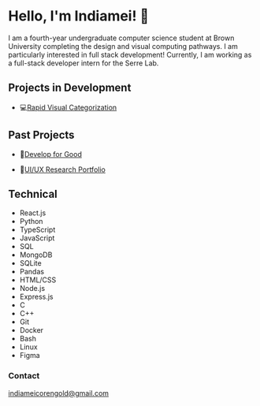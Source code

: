 # Hello, I'm Indiamei! 👋

<!--
**indiameicorengold/indiameicorengold** is a ✨ _special_ ✨ repository because its `README.md` (this file) appears on your GitHub profile.

Here are some ideas to get you started:

- 🔭 I’m currently working on ...
- 🌱 I’m currently learning ...
- 👯 I’m looking to collaborate on ...
- 🤔 I’m looking for help with ...
- 💬 Ask me about ...
- 📫 How to reach me: ...
- 😄 Pronouns: ...
- ⚡ Fun fact: ...
-->

I am a fourth-year undergraduate computer science student at Brown University completing the design and visual computing pathways. I am particularly interested in full stack development! Currently, I am working as a full-stack developer intern for the Serre Lab.

## Projects in Development

- 💻[Rapid Visual Categorization](https://rvis.clps.brown.edu/)

<!-- - 📃[Hypermedia application](https://hypertext-hypermedia.vercel.app/) -->

## Past Projects

- 🌟[Develop for Good](https://www.notion.so/developforgood/Tanzanian-Children-s-Fund-Project-Case-Study-6aa777254f6840eea0d597a989281f21?pvs=4)

- 🎨[UI/UX Research Portfolio](https://sillyseal111portfolio.netlify.app/)

## Technical

- React.js
- Python
- TypeScript
- JavaScript
- SQL
- MongoDB
- SQLite
- Pandas
- HTML/CSS
- Node.js
- Express.js
- C
- C++
- Git
- Docker
- Bash
- Linux
- Figma

### Contact

<indiameicorengold@gmail.com>
